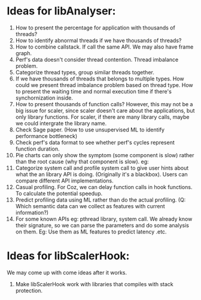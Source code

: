 

# Ideas for libAnalyser:

1. How to present the percentage for application with thousands of threads?
2. How to identify abnormal threads if we have thousands of threads?
3. How to combine callstack. If call the same API. We may also have frame graph.
4. Perf's data doesn't consider thread contention. Thread imbalance problem.
5. Categorize thread types, group similar threads together.
6. If we have thousands of threads that belongs to multiple types. How could we present thread imbalance problem based on thread type. How to present the waiting time and normal execution time if there's synchornization inside.
7. How to present thousands of function calls? However, this may not be a big issue for scaler, since scaler doesn't care about the applications, but only library functions. For scaler, if there are many library calls, maybe we could intergrate the library name.
8. Check Sage paper. (How to use unsupervised ML to identify performance bottleneck)
9. Check perf's data format to see whether perf's cycles represent function duration.
10. Pie charts can only show the symptom (some component is slow) rather than the root cause (why that component is slow). eg: 
11. Categorize system call and profile system call to give user hints about what the an library API is doing. (Originally it's a blackbox). Users can compare different API implementations.
12. Casual profiling. For Coz, we can delay function calls in hook functions. To calculate the potential speedup.
13. Predict profiling data using ML rather than do the actual profiling. (Q: Which semantic data can we collect as features with current information?)
14. For some known APIs eg: pthread library, system call. We already know their signature, so we can parse the parameters and do some analysis on them. Eg: Use them as ML features to predict latency .etc. 


# Ideas for libScalerHook:

We may come up with come ideas after it works.

1. Make libScalerHook work with libraries that compiles with stack protection. 
